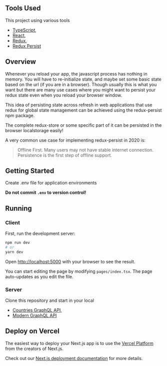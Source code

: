 ## Tools Used
This project using various tools
- [TypeScript](https://www.typescriptlang.org/docs/),
- [React](https://reactjs.org/docs/getting-started.html),
- [Redux](https://redux.js.org/),
- [Redux Persist](https://github.com/rt2zz/redux-persist)

## Overview
Whenever you reload your app, the javascript process has nothing in memory. You will have to re-initialize state, and maybe set some basic state based on the url (if you are in a browser). Though usually this is what you want but there are many use cases where you might want to persist your redux state even when you reload your browser window.

This idea of persisting state across refresh in web applications that use redux for global state management can be achieved using the redux-persist npm package.

The complete redux-store or some specific part of it can be persisted in the browser localstorage easily!

A very common use case for implementing redux-persist in 2020 is:
> Offline First. Many users may not have stable internet connection. Persistence is the first step of offline support.

## Getting Started
Create .env file for application environments

**Do not commit `.env` to version control!**

## Running
### Client

First, run the development server:

```bash
npm run dev
# or
yarn dev
```

Open [http://localhost:5000](http://localhost:5000) with your browser to see the result.

You can start editing the page by modifying `pages/index.tsx`. The page auto-updates as you edit the file.

### Server

Clone this repository and start in your local 
- [Countries GraphQL API](https://github.com/trevorblades/countries),
- [Modern GraphQL API](https://github.com/ian13456/modern-graphql-tutorial)

## Deploy on Vercel

The easiest way to deploy your Next.js app is to use the [Vercel Platform](https://vercel.com/import?utm_medium=default-template&filter=next.js&utm_source=create-next-app&utm_campaign=create-next-app-readme) from the creators of Next.js.

Check out our [Next.js deployment documentation](https://nextjs.org/docs/deployment) for more details.
